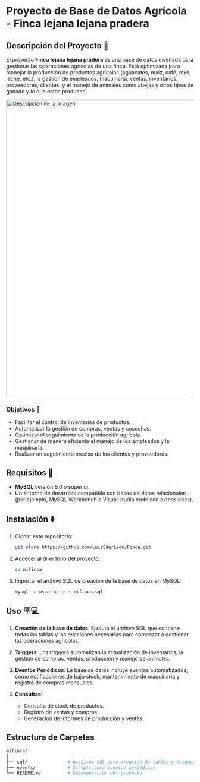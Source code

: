 # Proyecto de Base de Datos Agrícola - Finca lejana lejana pradera

## Descripción del Proyecto 🎃

El proyecto **Finca lejana lejana pradera** es una base de datos diseñada para gestionar las operaciones agrícolas de una finca. Está optimizada para manejar la producción de productos agrícolas (aguacates, maíz, café, miel, leche, etc.), la gestión de empleados, maquinaria, ventas, inventarios, proveedores, clientes, y el manejo de animales como abejas y otros tipos de ganado y lo que estos producen.

<img src="https://cdn.akamai.steamstatic.com/steam/apps/1657630/ss_5742b171daecef4062d51afe12abde32e886780b.1920x1080.jpg?t=1663866007" alt="Descripción de la imagen" width="800">

### Objetivos 🚀
- Facilitar el control de inventarios de productos.
- Automatizar la gestión de compras, ventas y cosechas.
- Optimizar el seguimiento de la producción agrícola.
- Gestionar de manera eficiente el manejo de los empleados y la maquinaria.
- Realizar un seguimiento preciso de los clientes y proveedores.


## Requisitos 📜

- **MySQL** versión 8.0 o superior.
- Un entorno de desarrollo compatible con bases de datos relacionales (por ejemplo, MySQL Workbench o Visual studio code con extensiones).

## Instalación ⬇️

1. Clonar este repositorio:
    ```bash
    git clone https://github.com/LuisEderLeon/Finca.git
    ```
2. Acceder al directorio del proyecto:
    ```bash
    cd mifinca
    ```
3. Importar el archivo SQL de creación de la base de datos en MySQL:
    ```bash
    mysql -u usuario -p < mifinca.sql
    ```

## Uso 🪧💻

1. **Creación de la base de datos**:
   Ejecuta el archivo SQL que contiene todas las tablas y las relaciones necesarias para comenzar a gestionar las operaciones agrícolas.
   
2. **Triggers**: 
   Los triggers automatizan la actualización de inventarios, la gestión de compras, ventas, producción y manejo de animales.
   
3. **Eventos Periódicos**: 
   La base de datos incluye eventos automatizados, como notificaciones de bajo stock, mantenimiento de maquinaria y registro de compras mensuales.

4. **Consultas**:
   - Consulta de stock de productos.
   - Registro de ventas y compras.
   - Generación de informes de producción y ventas.

## Estructura de Carpetas

```bash
mifinca/
│
├── sql/               # Archivos SQL para creación de tablas y triggers
├── events/            # Scripts para eventos periódicos
└── README.md          # Documentación del proyecto
